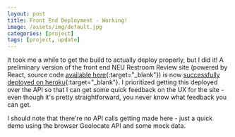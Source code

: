 ```yaml
---
layout: post
title: Front End Deployment - Working!
image: /assets/img/default.jpg
categories: [project]
tags: [project, update]
---
```

It took me a while to get the build to actually deploy properly, but I did it! A preliminary version of the front end NEU Restroom Review site (powered by React, source code [available here](https://github.com/wellslogan/rr-neu-site){:target="_blank"})
is now [successfully deployed on heroku](https://rr-neu-site.herokuapp.com){:target="_blank"}. I prioritized getting this deployed over the API so that I can get some quick feedback on the UX for the site - even though it's pretty straightforward, you never know what feedback you can get.

I should note that there're no API calls getting made here - just a quick demo using the browser Geolocate API and some mock data. 